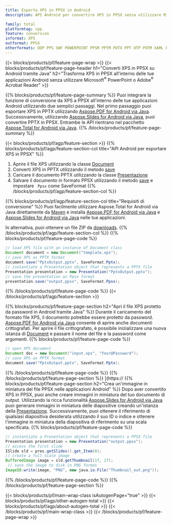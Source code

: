 ```yaml
---
title: Esporta XPS in PPSX in Android
description: API Android per convertire XPS in PPSX senza utilizzare Microsoft Word

family: total
platformtag: cpp
feature: conversion
informat: XPS
outformat: PPSX
otherformats: ODP PPS SWF POWERPOINT PPSM PPTM POTX PPT OTP POTM XAML POT
---
```

{{< blocks/products/pf/feature-page-wrap >}}
{{< blocks/products/pf/feature-page-header h1="Converti XPS in PPSX su Android tramite Java" h2="Trasforma XPS in PPSX all'interno delle tue applicazioni Android senza utilizzare Microsoft<sup>&reg;</sup> PowerPoint o Adobe<sup>&reg;</sup> Acrobat Reader" >}}

{{% blocks/products/pf/feature-page-summary %}}
Puoi integrare la funzione di conversione da XPS a PPSX all'interno delle tue applicazioni Android utilizzando due semplici passaggi. Nel primo passaggio puoi esportare XPS in PPTX utilizzando [Aspose.PDF for Android via Java](https://products.aspose.com/pdf/android-java/). Successivamente, utilizzando [Aspose.Slides for Android via Java](https://products.aspose.com/slides/android-java/), puoi convertire PPTX in PPSX. Entrambe le API rientrano nel pacchetto [Aspose.Total for Android via Java](https://products.aspose.com/total/android-java/). 
{{% /blocks/products/pf/feature-page-summary  %}}

{{< blocks/products/pf/agp/feature-section >}}
{{% blocks/products/pf/agp/feature-section-col title="API Android per esportare XPS in PPSX" %}}
1. Aprire il file XPS utilizzando la classe [Document](https://reference.aspose.com/pdf/java/com.aspose.pdf/Document)
2. Converti XPS in PPTX utilizzando il metodo [save](https://reference.aspose.com/pdf/java/com.aspose.pdf/Document#save-java.lang.String-int-)
3. Caricare il documento PPTX utilizzando la classe [Presentazione](https://reference.aspose.com/slides/java/com.aspose.slides/Presentation)
4. Salvare il documento in formato PPSX utilizzando il metodo [save](https://reference.aspose.com/slides/java/com.aspose.slides/Presentation#save-java.lang.String-int-) e impostare ` Ppsx` come SaveFormat
{{% /blocks/products/pf/agp/feature-section-col %}}

{{% blocks/products/pf/agp/feature-section-col title="Requisiti di conversione" %}}
Puoi facilmente utilizzare Aspose.Total for Android via Java direttamente da [Maven](https://releases.aspose.com/total/java/) e installa [Aspose.PDF for Android via Java](https://docs.aspose.com/pdf/androidjava/installation/) e [Aspose.Slides for Android via Java](https://docs.aspose.com/slides/androidjava/install-aspose-slides-for-android-via-java/) nelle tue applicazioni.

In alternativa, puoi ottenere un file ZIP da [downloads](https://releases.aspose.com/total/androidjava).
{{% /blocks/products/pf/agp/feature-section-col %}}
{{% blocks/products/pf/feature-page-code %}}

```java
// load XPS file with an instance of Document class
Document document = new Document("template.xps");
// save XPS as PPTX format 
document.save("PptxOutput.pptx", SaveFormat.Pptx); 
// instantiate a Presentation object that represents a PPTX file
Presentation presentation = new Presentation("PptxOutput.pptx");
// save the presentation as Ppsx format
presentation.save("output.ppsx", SaveFormat.Ppsx);   
```


{{% /blocks/products/pf/feature-page-code %}}
{{< /blocks/products/pf/agp/feature-section >}}

{{% blocks/products/pf/feature-page-section  h2="Apri il file XPS protetto da password in Android tramite Java" %}}
Durante il caricamento del formato file XPS, il documento potrebbe essere protetto da password. [Aspose.PDF for Android via Java](https://products.aspose.com/pdf/android-java/) consente di aprire anche documenti crittografati. Per aprire il file crittografato, è possibile inizializzare una nuova istanza di [Document](https://reference.aspose.com/pdf/java/com.aspose.pdf/Document#Document-java.lang.String-java.lang.String-) e passare il nome del file e la password come argomenti.
{{% blocks/products/pf/feature-page-code %}}

```java
// open XPS document
Document doc = new Document("input.xps", "Your@Password");
// save XPS as PPTX format 
document.save("PptxOutput.pptx", SaveFormat.Pptx); 

```

{{% /blocks/products/pf/feature-page-code  %}}
{{% /blocks/products/pf/feature-page-section %}}
](https://
{{% blocks/products/pf/feature-page-section  h2="Crea un'immagine in miniatura del file PPSX nelle applicazioni Android" %}}
Dopo aver convertito XPS in PPSX, puoi anche creare immagini in miniatura del tuo documento di output. Utilizzando la ricca funzionalità [Aspose.Slides for Android via Java](https://products.aspose.com/slides/android-java/) puoi generare immagini in miniatura delle diapositive creando un'istanza della [Presentazione]( https://reference.aspose.com/slides/java/com.aspose.slides/Presentation). Successivamente, puoi ottenere il riferimento di qualsiasi diapositiva desiderata utilizzando il suo ID o indice e ottenere l'immagine in miniatura della diapositiva di riferimento su una scala specificata.
{{% blocks/products/pf/feature-page-code %}}

```java
// instantiate a Presentation object that represents a PPSX file
Presentation presentation = new Presentation("output.ppsx");
// access the first slide
ISlide sld = pres.getSlides().get_Item(0);
// create a full scale image
BufferedImage image = sld.getThumbnail(1f, 1f);
 // save the image to disk in PNG format
ImageIO.write(image, "PNG", new java.io.File("Thumbnail_out.png"));
```

{{% /blocks/products/pf/feature-page-code  %}}
{{% /blocks/products/pf/feature-page-section %}}

{{< blocks/products/pf/main-wrap-class isAutogenPage="true" >}}
{{< blocks/products/pf/agp/other-autogen-total >}}
{{< blocks/products/pf/agp/about-autogen-total >}}
{{< /blocks/products/pf/main-wrap-class >}}
{{< /blocks/products/pf/feature-page-wrap >}}